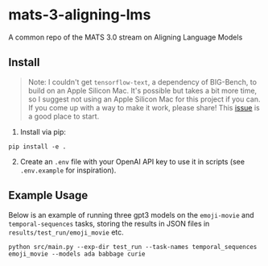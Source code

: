 # mats-3-aligning-lms
A common repo of the MATS 3.0 stream on Aligning Language Models


## Install

> Note: I couldn't get `tensorflow-text`, a dependency of BIG-Bench, to build on an Apple Silicon Mac. It's possible but takes a bit more time, so I suggest not using an Apple Silicon Mac for this project if you can. If you come up with a way to make it work, please share! This [issue](https://github.com/tensorflow/text/pull/756) is a good place to start.

1. Install via pip:

```
pip install -e .
```

2. Create an `.env` file with your OpenAI API key to use it in scripts (see `.env.example` for inspiration).

## Example Usage
Below is an example of running three gpt3 models on the `emoji-movie` and `temporal-sequences` tasks, storing the results in JSON files in `results/test_run/emoji_movie` etc.
```
python src/main.py --exp-dir test_run --task-names temporal_sequences emoji_movie --models ada babbage curie
```